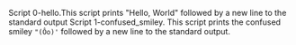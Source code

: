 Script 0-hello.This script prints "Hello, World" followed by a new line to the standard output
Script 1-confused_smiley. This script prints the confused smiley `"(Ôo)'` followed by a new line to the standard output.
